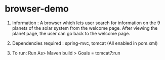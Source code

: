 # browser-demo
1. Information : A browser which lets user search for information on the 9 planets of the solar system from the welcome page. After viewing the planet page, the user can go back to the welcome page.

2. Dependencies required : spring-mvc, tomcat (All enabled in pom.xml)

3. To run: Run As> Maven build > Goals = tomcat7:run
